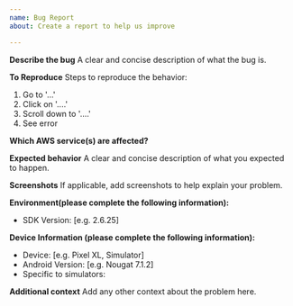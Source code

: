 ```yaml
---
name: Bug Report
about: Create a report to help us improve

---
```


**Describe the bug**
A clear and concise description of what the bug is.

**To Reproduce**
Steps to reproduce the behavior:
1. Go to '...'
2. Click on '....'
3. Scroll down to '....'
4. See error

**Which AWS service(s) are affected?**

**Expected behavior**
A clear and concise description of what you expected to happen.

**Screenshots**
If applicable, add screenshots to help explain your problem.

**Environment(please complete the following information):**
 - SDK Version: [e.g. 2.6.25]

**Device Information (please complete the following information):**
 - Device: [e.g. Pixel XL, Simulator]
 - Android Version: [e.g. Nougat 7.1.2]
 - Specific to simulators:

**Additional context**
Add any other context about the problem here.
